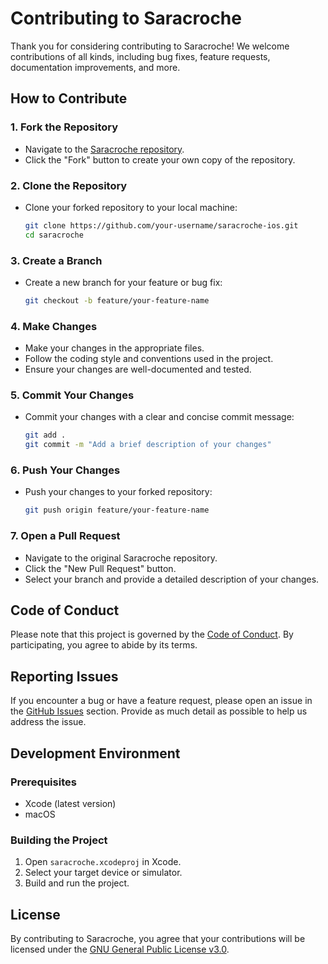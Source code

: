 # Contributing to Saracroche

Thank you for considering contributing to Saracroche! We welcome contributions of all kinds, including bug fixes, feature requests, documentation improvements, and more.

## How to Contribute

### 1. Fork the Repository
- Navigate to the [Saracroche repository](https://github.com/cbouvat/saracroche-ios).
- Click the "Fork" button to create your own copy of the repository.

### 2. Clone the Repository
- Clone your forked repository to your local machine:
  ```bash
  git clone https://github.com/your-username/saracroche-ios.git
  cd saracroche
  ```

### 3. Create a Branch
- Create a new branch for your feature or bug fix:
  ```bash
  git checkout -b feature/your-feature-name
  ```

### 4. Make Changes
- Make your changes in the appropriate files.
- Follow the coding style and conventions used in the project.
- Ensure your changes are well-documented and tested.

### 5. Commit Your Changes
- Commit your changes with a clear and concise commit message:
  ```bash
  git add .
  git commit -m "Add a brief description of your changes"
  ```

### 6. Push Your Changes
- Push your changes to your forked repository:
  ```bash
  git push origin feature/your-feature-name
  ```

### 7. Open a Pull Request
- Navigate to the original Saracroche repository.
- Click the "New Pull Request" button.
- Select your branch and provide a detailed description of your changes.

## Code of Conduct

Please note that this project is governed by the [Code of Conduct](CODE_OF_CONDUCT.md). By participating, you agree to abide by its terms.

## Reporting Issues

If you encounter a bug or have a feature request, please open an issue in the [GitHub Issues](https://github.com/cbouvat/saracroche-ios/issues) section. Provide as much detail as possible to help us address the issue.

## Development Environment

### Prerequisites
- Xcode (latest version)
- macOS

### Building the Project
1. Open `saracroche.xcodeproj` in Xcode.
2. Select your target device or simulator.
3. Build and run the project.

## License

By contributing to Saracroche, you agree that your contributions will be licensed under the [GNU General Public License v3.0](LICENSE).
